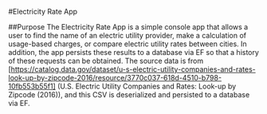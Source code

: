 #Electricity Rate App

##Purpose
The Electricity Rate App is a simple console app that allows a user to find the name
of an electric utility provider, make a calculation of usage-based charges, or compare 
electric utility rates between cities. In addition, the app persists these results to a database
via EF so that a history of these requests can be obtained. The source data is from [https://catalog.data.gov/dataset/u-s-electric-utility-companies-and-rates-look-up-by-zipcode-2016/resource/3770c037-618d-4510-b798-10fb553b55f1]
(U.S. Electric Utility Companies and Rates: Look-up by Zipcode (2016)), and this CSV is
deserialized and persisted to a database via EF.